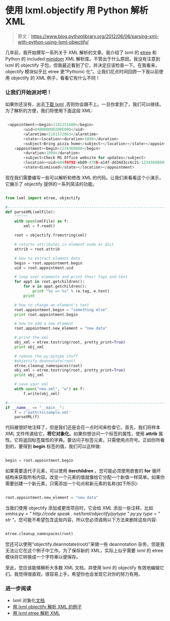 # 使用 lxml.objectify 用 Python 解析 XML

> 原文：<https://www.blog.pythonlibrary.org/2012/06/06/parsing-xml-with-python-using-lxml-objectify/>

几年前，我开始撰写一系列关于 XML 解析的文章。我介绍了 lxml 的 [etree](https://www.blog.pythonlibrary.org/2010/11/20/python-parsing-xml-with-lxml/) 和 Python 的 included [minidom](https://www.blog.pythonlibrary.org/2010/11/12/python-parsing-xml-with-minidom/ "Python: Parsing XML with minidom") XML 解析库。不管出于什么原因，我没有注意到 lxml 的 objectify 子包，但我最近看到了它，并决定应该检查一下。在我看来，objectify 模块似乎比 etree 更“Pythonic 化”。让我们花点时间回顾一下我以前使用 objectify 的 XML 例子，看看它有什么不同！

### 让我们开始派对吧！

如果你还没有，出去[下载 lxml](http://lxml.de/installation.html) ,否则你会跟不上。一旦你拿到了，我们可以继续。为了解析的方便，我们将使用下面这段 XML:

```py

 <appointment><begin>1181251680</begin>
        <uid>040000008200E000</uid>
        <alarmtime>1181572063</alarmtime>
        <state><location><duration>1800</duration>
        <subject>Bring pizza home</subject></location></state></appointment> 
    <appointment><begin>1234360800</begin>
        <duration>1800</duration>
        <subject>Check MS Office website for updates</subject>
        <location><uid>604f4792-eb89-478b-a14f-dd34d3cc6c21-1234360800</uid>
        <state>dismissed</state></location></appointment> 

```

现在我们需要编写一些可以解析和修改 XML 的代码。让我们来看看这个小演示，它展示了 objectify 提供的一系列简洁的功能。

```py

from lxml import etree, objectify

#----------------------------------------------------------------------
def parseXML(xmlFile):
    """"""
    with open(xmlFile) as f:
        xml = f.read()

    root = objectify.fromstring(xml)

    # returns attributes in element node as dict
    attrib = root.attrib

    # how to extract element data
    begin = root.appointment.begin
    uid = root.appointment.uid

    # loop over elements and print their tags and text
    for appt in root.getchildren():
        for e in appt.getchildren():
            print "%s => %s" % (e.tag, e.text)
        print

    # how to change an element's text
    root.appointment.begin = "something else"
    print root.appointment.begin

    # how to add a new element
    root.appointment.new_element = "new data"

    # print the xml
    obj_xml = etree.tostring(root, pretty_print=True)
    print obj_xml

    # remove the py:pytype stuff
    #objectify.deannotate(root)
    etree.cleanup_namespaces(root)
    obj_xml = etree.tostring(root, pretty_print=True)
    print obj_xml

    # save your xml
    with open("new.xml", "w") as f:
        f.write(obj_xml)

#----------------------------------------------------------------------
if __name__ == "__main__":
    f = r'path\to\sample.xml'
    parseXML(f)

```

代码被很好地注释了，但是我们还是会花一点时间来检查它。首先，我们将样本 XML 文件传递给它，**将它对象化**。如果你想访问一个标签的属性，使用 **attrib** 属性。它将返回标签属性的字典。要访问子标签元素，只需使用点符号。正如你所看到的，要得到 **begin** 标签的值，我们可以这样做:

```py

begin = root.appointment.begin

```

如果需要迭代子元素，可以使用 **iterchildren** 。您可能必须使用嵌套的 **for** 循环结构来获取所有内容。改变一个元素的值就像给它分配一个新值一样简单。如果你需要创建一个新元素，只需添加一个句点和新元素的名称(如下所示):

```py

root.appointment.new_element = "new data"

```

当我们使用 objectify 添加或更改项目时，它会给 XML 添加一些注释，比如*xmlns:py = " http://code speak . net/lxml/objectify/pytype " py:py type = " str "*。您可能不希望包含这些内容，所以您必须调用以下方法来删除这些内容:

```py

etree.cleanup_namespaces(root)

```

您还可以使用“objectify.deannotate(root)”来做一些 deannotation 杂务，但是我无法让它在这个例子中工作。为了保存新的 XML，实际上似乎需要 lxml 的 etree 模块将它转换成一个字符串以便保存。

至此，您应该能够解析大多数 XML 文档，并使用 lxml 的 objectify 有效地编辑它们。我觉得很直观，很容易上手。希望你也会发现它对你的努力有用。

### 进一步阅读

*   lxml 对象化[文档](http://lxml.de/objectify.html)
*   [用 lxml objectify 解析 XML 的例子](http://www.saltycrane.com/blog/2011/07/example-parsing-xml-lxml-objectify/)
*   [用 lxml etree 解析 XML](https://www.blog.pythonlibrary.org/2010/11/20/python-parsing-xml-with-lxml/)